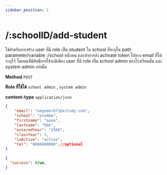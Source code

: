 ```yaml
---
sidebar_position: 1
---
```


# /:schoolID/add-student


ใช้สำหรับการสร้าง user ที่มี role เป็น student ใน school ที่ระบุใน path parameter/variable :/school หนึ่งคน และทำการส่ง activate token ไปทาง email ที่ได้ระบุไว้ โดยคนที่มีสิทธิ์การใช้จะมีเพียง user ที่มี role เป็น school admin ของโรงเรียนนั้น และ system admin เท่านั้น

**Method** `POST`


**Role ที่ใช้ได้** `school admin` , `system admin`


**content-type** `application/่json`


```json title="Request"
{
    "email": "negomor671@xitudy.com",
    "school": "promma",
    "firstname": "aaaa",
    "lastname": "bbb",
    "enteredYear": "2560",
    "classYear": 3,
    "isActive": "active",
    "tel": "0800000000",//optional
}
```


```json title="Response"
{
  "success": true,
}
```